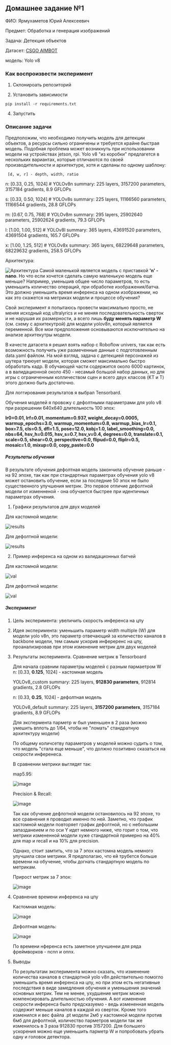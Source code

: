 ## Домашнее задание №1
ФИО: Ярмухаметов Юрий Алексеевич

Предмет: Обработка и генерация изображений

Задача: Детекция объектов

Датасет: [CSGO AIMBOT](https://universe.roboflow.com/new-workspace-rp0z0/csgo-train-yolo-v5)

модель: Yolo v8
### Как воспроизвести эксперимент 
1. Склонироать репозиторий

2. Установить зависимости
```
pip install -r requirements.txt
```
4. Запустить 

### Описание задачи

Предположим, что необходимо получить модель для детекции объектов, а ресурсы сильно ограничены  и требуется крайне быстрая модель. Подобная проблема может возникнуть при использовании модели на устройствах jetson, rpi. Yolo v8 "из коробки" предлагется в нескольких вариантах, которые отличаются по своей производительности и архитектуре, хотя и сделаны по одному шаблону:

     [d, w, r] - depth, width, ratio 

  n: [0.33, 0.25, 1024]  # YOLOv8n summary: 225 layers,  3157200 parameters,  3157184 gradients,   8.9 GFLOPs
  
  s: [0.33, 0.50, 1024]  # YOLOv8s summary: 225 layers, 11166560 parameters, 11166544 gradients,  28.8 GFLOPs
  
  m: [0.67, 0.75, 768]   # YOLOv8m summary: 295 layers, 25902640 parameters, 25902624 gradients,  79.3 GFLOPs
  
  l: [1.00, 1.00, 512]   # YOLOv8l summary: 365 layers, 43691520 parameters, 43691504 gradients, 165.7 GFLOPs
  
  x: [1.00, 1.25, 512]   # YOLOv8x summary: 365 layers, 68229648 parameters, 68229632 gradients, 258.5 GFLOPs

  

Архитектура:

![Архитектура](images/yolov8_arch.png)
Самой маленькой является модель с приставкой **'n' - nano**. Но что если хочется сделать самую маленькую модель еще меньше? Например, уменьшив общее число параметров, то есть уменьшить количество операций, при обработке изображения/батча. Это должно уменьшить время инференса на одном изображении, но как это скажется на метриках модели и процессе обучения? 

Свой эксперимент я попытаюсь провести максимально просто, не меняя исходный код ultralyrics и не меняя последовательность сверток и не нарушая их размерности, а всего лишь **буду менять параметр W** (см. схему с архитекутрой) для модели yolov8n, который является переменной. Все мои предположения основываются исключительно на анализе архитекутры модели.

В качесте датасета я решил взять набор c Roboflow univers, так как есть возможность получить уже размеченные данные с подготовленным data.yaml файлом. На мой взгляд, задача с детекцией персонажей из шутера треюует модели, которая сможет максимально быстро обработать кадр. В обучающей части содержится около 6000 картинок, а в валидационной около 450 - несамый большой набор данных, но для игры с ограниченным колличеством сцен и всего двух классов (KT и T) этого должно быть достаточно.

Для логгирования результатов я выбрал Tensorbard.

Обучения моделей я провожу с дефолтными параметрами для yolo v8 при разрешении 640х640 длительность 100 эпох:

**lr0=0.01, lrf=0.01, momentum=0.937, weight_decay=0.0005, warmup_epochs=3.0, warmup_momentum=0.8, warmup_bias_lr=0.1, box=7.5, cls=0.5, dfl=1.5, pose=12.0, kobj=1.0, label_smoothing=0.0, nbs=64, hsv_h=0.015, hsv_s=0.7, hsv_v=0.4, degrees=0.0, translate=0.1, scale=0.5, shear=0.0, perspective=0.0, flipud=0.0, fliplr=0.5, mosaic=1.0, mixup=0.0, copy_paste=0.0**


##### Результаты обучения
В результате обучения дефолтная модель закончила обучение раньше - на 92 эпохе, так как при стандартных параметрах обучения yolo v8 может остановить обучение, если за последние 50 эпох не было существенного улучшения метрик. Это первое отличие дефолтной модели от изменненой - она обучается быстрее при идентичных параметрах обучения.

1. Графики результатов для двух моделей

Для кастомной модели:

![results](runs/detect/yolov8n_custom_params/results.png)

Для дефолтной модели:

![results](runs/detect/yolov8n_default_params/results.png)

2. Пример инференса на одном из валидационных батчей

Для кастомной модели:

![val](runs/detect/yolov8n_custom_params/val_batch0_pred.jpg)

Для дефолтной модели:

![val](runs/detect/yolov8n_default_params/val_batch0_pred.jpg)

##### Эксперимент
1. Цель эксперимента: увеличить скорость инференса на цпу

2. Идея эксперимента: уменьшить параметр width multiple (W) для модели yolo v8n, это параметр отвечающий за количество каналов в backbone модели, тем самым ускорив инфереренс на цпу, проанализировав при этом изменение метрик для двух моделей

3. Результаты эксперимента. Сравнение метрик в Tensorboard

     Для начала сравним параметры моделей с разным пармаетром W
     n: [0.33, **0.125**, 1024] - кастомная модель
     
     YOLOv8_custom summary: 225 layers, **912830 parameters**, 912814 gradients, 2.8 GFLOPs
     
     n: [0.33, **0.25**, 1024] - дефолтная модель
     
     YOLOv8_default summary: 225 layers, **3157200 parameters**, 3157184 gradients, 8.9 GFLOPs
     
     Для экспермента парметр w был уменьшен в 2 раза (можно умешить вплоть до 1/64, чтобы не "ломать" стандратную архитектуру модели)
     
     По общему количсетву параметров у моделей можно судить о том, что модель "стала еще меньше", что должно позитивно сказаться на скорости инференеса.
     
     В сравнении метрики выглядят так:
     
     map5.95:
     
     ![image](https://github.com/arrogantcont/processing_and_generating_images_course/assets/59160824/5dc48060-996c-4888-887a-9cebb0a2e8f8)
     
     Precision & Recall: 
     
     ![image](https://github.com/arrogantcont/processing_and_generating_images_course/assets/59160824/86af0226-337d-4ce8-a24a-63fead625bfd)
     
     Так как обучение дефлотной модели остановилось на 92 эпохе, то все сравнения я проводил именно по ней. Заметно, что график кастомной модели повторяет график дефолтной, но с небольшим запазданеием и по оси Y идет немного ниже, что горит о том, что метрики измененной модели хуже стандартной примерно на 40% для map и recall и на 10% для precision. 
     
     Однако, стоит замтить, что за 7 эпох кастомна модель немного улучшила свои метрики. Я предполагаю, что ей трубется больше времени на обучение, чтобы догнать стандартную модель по метрикам. 
     
     Прирост метрик за 7 эпох:
     
     ![image](https://github.com/arrogantcont/processing_and_generating_images_course/assets/59160824/e290608f-ef37-46c9-bf13-bdb9859cba94)

4. Сравнение времени инференса на цпу

     Кастомная модель:
   
     ![image](images/custom_params_benchmark.png)

     Дефолтная модель:
   
     ![image](images/default_params_benchmark.png)

   По времени нференса есть заметное улучшенеи для ряда фреймворков - ncnn и onnx.

5. Выводы

     По результатам эксперимента можно сказать, что изменение количества каналов в стандартной yolo v8n действительно помогло уменьшить время инференса на цпу, но при этом есть негативные последствия в виде замедления обучения и уменьшения значений основных метрик. Тем не менее, ухудшение метрик можно компенсировать длительностью обучения. А вот изменение скорости инференса было предсказуемо - ведь измененная модель содержит меньше каналов в каждой из сверток. Кроме того изменился и вес файла .pt модели 2мб у кастомной модели против 6мб для дефолтной, количество парметров модели так же изменилось в 3 раза 912830 против 3157200.
   Для большего ускорения можно еще уменьшить парметр W и попробовать убрать одну и головок детектора.

   
   





